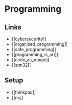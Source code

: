 # Programming

## Links
- [[cybersecurity]]
- [[organized_programming]]
- [[safe_programming]]
- [[programming_is_art]]
- [[code_as_magic]]
- [[stm32]]

## Setup
- [[thinkpad]]
- [[os]]
